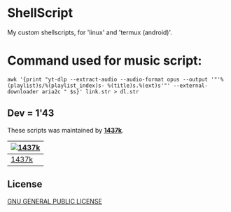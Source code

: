 # ShellScript
My custom shellscripts, for 'linux' and 'termux (android)'.

# Command used for music script:
```
awk '{print "yt-dlp --extract-audio --audio-format opus --output '"'%(playlist)s/%(playlist_index)s- %(title)s.%(ext)s'"' --external-downloader aria2c " $s}' link.str > dl.str
```

## Dev = 1'43
These scripts was maintained by [**1437k**](https://github.com/iamvk1437k).

[![1437k](https://github.com/iamvk1437k.png?size=100)](https://github.com/iamvk1437k) |
--- |
[1437k](https://github.com/iamvk1437k) |

## License

[GNU GENERAL PUBLIC LICENSE](./LICENSE)

